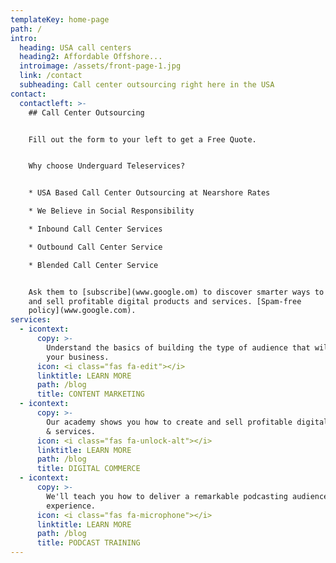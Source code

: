 ```yaml
---
templateKey: home-page
path: /
intro:
  heading: USA call centers
  heading2: Affordable Offshore...
  introimage: /assets/front-page-1.jpg
  link: /contact
  subheading: Call center outsourcing right here in the USA
contact:
  contactleft: >-
    ## Call Center Outsourcing


    Fill out the form to your left to get a Free Quote.


    Why choose Underguard Teleservices?


    * USA Based Call Center Outsourcing at Nearshore Rates

    * We Believe in Social Responsibility

    * Inbound Call Center Services

    * Outbound Call Center Service

    * Blended Call Center Service


    Ask them to [subscribe](www.google.om) to discover smarter ways to create
    and sell profitable digital products and services. [Spam-free
    policy](www.google.com).
services:
  - icontext:
      copy: >-
        Understand the basics of building the type of audience that will build
        your business.
      icon: <i class="fas fa-edit"></i>
      linktitle: LEARN MORE
      path: /blog
      title: CONTENT MARKETING
  - icontext:
      copy: >-
        Our academy shows you how to create and sell profitable digital products
        & services.
      icon: <i class="fas fa-unlock-alt"></i>
      linktitle: LEARN MORE
      path: /blog
      title: DIGITAL COMMERCE
  - icontext:
      copy: >-
        We'll teach you how to deliver a remarkable podcasting audience
        experience.
      icon: <i class="fas fa-microphone"></i>
      linktitle: LEARN MORE
      path: /blog
      title: PODCAST TRAINING
---
```


